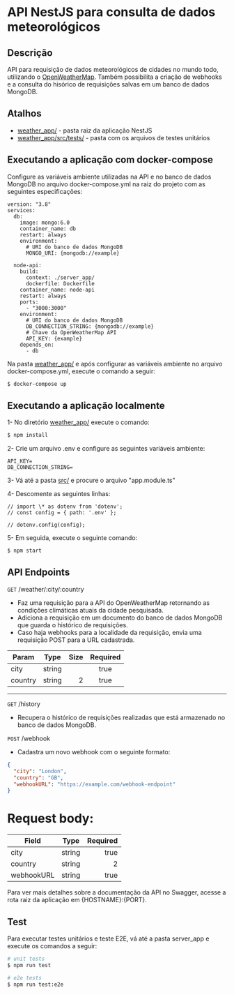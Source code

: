 # API NestJS para consulta de dados meteorológicos

## Descrição

API para requisição de dados meteorológicos de cidades no mundo todo, utilizando o [OpenWeatherMap](https://openweathermap.org/). Também possibilita a criação de webhooks e a consulta do hisórico de requisições salvas em um banco de dados MongoDB.

## Atalhos
* [weather_app/](weather_app/) - pasta raiz da aplicação NestJS
* [weather_app/src/tests/](weather_app/src/tests/) - pasta com os arquivos de testes unitários

## Executando a aplicação com docker-compose

Configure as variáveis ambiente utilizadas na API e no banco de dados MongoDB no arquivo docker-compose.yml na raiz do projeto com as seguintes especificações:

```
version: "3.8"
services:
  db:
    image: mongo:6.0
    container_name: db
    restart: always
    environment:
      # URI do banco de dados MongoDB
      MONGO_URI: {mongodb://example}

  node-api:
    build:
      context: ./server_app/
      dockerfile: Dockerfile
    container_name: node-api
    restart: always
    ports:
      - "3000:3000"
    environment:
      # URI do banco de dados MongoDB
      DB_CONNECTION_STRING: {mongodb://example}
      # Chave da OpenWeatherMap API
      API_KEY: {example}
    depends_on:
      - db
```

Na pasta [weather_app/](weather_app/) e após configurar as variáveis ambiente no arquivo docker-compose.yml, execute o comando a seguir:

```bash
$ docker-compose up
```

## Executando a aplicação localmente

1- No diretório [weather_app/](weather_app/) execute o comando:

```bash
$ npm install
```

2- Crie um arquivo .env e configure as seguintes variáveis ambiente:
```
API_KEY=
DB_CONNECTION_STRING=
```

3- Vá até a pasta [src/](src/) e procure o arquivo "app.module.ts"

4- Descomente as seguintes linhas:
```
// import \* as dotenv from 'dotenv';
// const config = { path: '.env' };

// dotenv.config(config);
```

5- Em seguida, execute o seguinte comando:

```bash
$ npm start
```

## API Endpoints

`GET` /weather/:city/:country

- Faz uma requisição para a API do OpenWeatherMap retornando as condições climáticas atuais da cidade pesquisada.
- Adiciona a requisição em um documento do banco de dados MongoDB que guarda o histórico de requisições.
- Caso haja webhooks para a localidade da requisição, envia uma requisição POST para a URL cadastrada.

Param   | Type | Size | Required
--------- | :------: | -------: | :------:
city | string |  | true
country | string | 2 | true
---

`GET` /history

- Recupera o histórico de requisições realizadas que está armazenado no banco de dados MongoDB.

`POST` /webhook

- Cadastra um novo webhook com o seguinte formato:

```json
{
  "city": "London",
  "country": "GB",
  "webhookURL": "https://example.com/webhook-endpoint"
}
```
# Request body:
Field | Type | Required
-------- | :------: | -------:
city | string | true
country | string | 2 | true
webhookURL | string | true

Para ver mais detalhes sobre a documentação da API no Swagger, acesse a rota raiz da aplicação em {HOSTNAME}:{PORT}.

## Test

Para executar testes unitários e teste E2E, vá até a pasta server_app e execute os comandos a seguir:

```bash
# unit tests
$ npm run test

# e2e tests
$ npm run test:e2e
```

